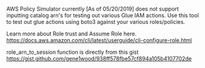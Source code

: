 AWS Policy Simulator currently [As of 05/20/2019] does not support inputting catalog arn's for testing out various Glue IAM actions. Use this tool to test out glue actions using boto3 against your various roles/policies.

Learn more about Role trust and Assume Role here. https://docs.aws.amazon.com/cli/latest/userguide/cli-configure-role.html

role_arn_to_session function is directly from this gist https://gist.github.com/gene1wood/938ff578fbe57cf894a105b4107702de

